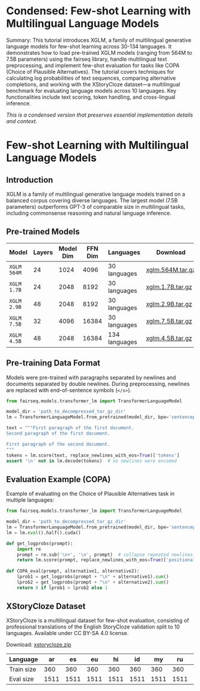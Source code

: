 # Condensed: Few-shot Learning with Multilingual Language Models

Summary: This tutorial introduces XGLM, a family of multilingual generative language models for few-shot learning across 30-134 languages. It demonstrates how to load pre-trained XGLM models (ranging from 564M to 7.5B parameters) using the fairseq library, handle multilingual text preprocessing, and implement few-shot evaluation for tasks like COPA (Choice of Plausible Alternatives). The tutorial covers techniques for calculating log probabilities of text sequences, comparing alternative completions, and working with the XStoryCloze dataset—a multilingual benchmark for evaluating language models across 10 languages. Key functionalities include text scoring, token handling, and cross-lingual inference.

*This is a condensed version that preserves essential implementation details and context.*

# Few-shot Learning with Multilingual Language Models

## Introduction

XGLM is a family of multilingual generative language models trained on a balanced corpus covering diverse languages. The largest model (7.5B parameters) outperforms GPT-3 of comparable size in multilingual tasks, including commonsense reasoning and natural language inference.

## Pre-trained Models

| Model | Layers | Model Dim | FFN Dim | Languages | Download |
|---|---|---|---|---|---|
| `XGLM 564M` | 24 | 1024 | 4096 | 30 languages | [xglm.564M.tar.gz](https://dl.fbaipublicfiles.com/fairseq/models/xglm/xglm.564M.tar.gz) |
| `XGLM 1.7B` | 24 | 2048 | 8192 | 30 languages | [xglm.1.7B.tar.gz](https://dl.fbaipublicfiles.com/fairseq/models/xglm/xglm.1.7B.tar.gz) |
| `XGLM 2.9B` | 48 | 2048 | 8192 | 30 languages | [xglm.2.9B.tar.gz](https://dl.fbaipublicfiles.com/fairseq/models/xglm/xglm.2.9B.tar.gz) |
| `XGLM 7.5B` | 32 | 4096 | 16384 | 30 languages | [xglm.7.5B.tar.gz](https://dl.fbaipublicfiles.com/fairseq/models/xglm/xglm.7.5B.tar.gz) |
| `XGLM 4.5B` | 48 | 2048 | 16384 | 134 languages | [xglm.4.5B.tar.gz](https://dl.fbaipublicfiles.com/fairseq/models/xglm/xglm.4.5B.tar.gz) |

## Pre-training Data Format

Models were pre-trained with paragraphs separated by newlines and documents separated by double newlines. During preprocessing, newlines are replaced with end-of-sentence symbols (`</s>`).

```python
from fairseq.models.transformer_lm import TransformerLanguageModel

model_dir = 'path_to_decompressed_tar_gz_dir'
lm = TransformerLanguageModel.from_pretrained(model_dir, bpe='sentencepiece')

text = """First paragraph of the first document.
Second paragraph of the first document.

First paragraph of the second document.
"""
tokens = lm.score(text, replace_newlines_with_eos=True)['tokens']
assert '\n' not in lm.decode(tokens)  # no newlines were encoded
```

## Evaluation Example (COPA)

Example of evaluating on the Choice of Plausible Alternatives task in multiple languages:

```python
from fairseq.models.transformer_lm import TransformerLanguageModel

model_dir = 'path_to_decompressed_tar_gz_dir'
lm = TransformerLanguageModel.from_pretrained(model_dir, bpe='sentencepiece')
lm = lm.eval().half().cuda()

def get_logprobs(prompt):
    import re
    prompt = re.sub('\n+', '\n', prompt)  # collapse repeated newlines
    return lm.score(prompt, replace_newlines_with_eos=True)['positional_scores']
    
def COPA_eval(prompt, alternative1, alternative2):
    lprob1 = get_logprobs(prompt + "\n" + alternative1).sum()
    lprob2 = get_logprobs(prompt + "\n" + alternative2).sum()
    return 0 if lprob1 > lprob2 else 1
```

## XStoryCloze Dataset

XStoryCloze is a multilingual dataset for few-shot evaluation, consisting of professional translations of the English StoryCloze validation split to 10 languages. Available under CC BY-SA 4.0 license.

Download: [xstorycloze.zip](https://dl.fbaipublicfiles.com/xstorycloze.zip)

| Language | ar | es | eu | hi | id | my | ru | sw | te | zh |
|---|---|---|---|---|---|---|---|---|---|---|
| Train size | 360 | 360 | 360 | 360 | 360 | 360 | 360 | 360 | 360 | 360 |
| Eval size | 1511 | 1511 | 1511 | 1511 | 1511 | 1511 | 1511 | 1511 | 1511 | 1511 |